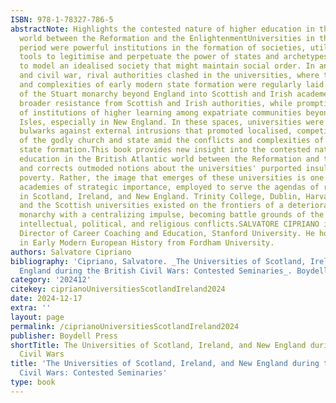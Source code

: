 ```yaml
---
ISBN: 978-1-78327-786-5
abstractNote: Highlights the contested nature of higher education in the British Atlantic
  world between the Reformation and the EnlightenmentUniversities in the early modern
  period were powerful institutions in the formation of societies, utilised as both
  tools to legitimise and perpetuate the power of states and archetypes upon which
  to model an idealised society that might maintain social order. In an era of upheaval
  and civil war, rival authorities clashed in the universities, where the conflicts
  and complexities of early modern state formation were regularly laid bare.The encroachment
  of the Stuart monarchy beyond England into Scottish and Irish academe stimulated
  broader resistance from Scottish and Irish authorities, while prompting the founding
  of institutions of higher learning among expatriate communities beyond the British
  Isles, especially in New England. In these spaces, universities were viewed as institutional
  bulwarks against external intrusions that promoted localised, competing visions
  of the godly church and state amid the conflicts and complexities of early modern
  state formation.This book provides new insight into the contested nature of higher
  education in the British Atlantic world between the Reformation and the Enlightenment
  and corrects outmoded notions about the universities' purported insularity and intellectual
  poverty. Rather, the image that emerges of these universities is one of genuine
  academies of strategic importance, employed to serve the agendas of ruling powers
  in Scotland, Ireland, and New England. Trinity College, Dublin, Harvard College,
  and the Scottish universities existed on the frontiers of a deteriorating composite
  monarchy with a centralizing impulse, becoming battle grounds of the mid-seventeenth-century's
  intellectual, political, and religious conflicts.SALVATORE CIPRIANO is Associate
  Director of Career Coaching and Education, Stanford University. He holds a Ph.D.
  in Early Modern European History from Fordham University.
authors: Salvatore Cipriano
bibliography: 'Cipriano, Salvatore. _The Universities of Scotland, Ireland, and New
  England during the British Civil Wars: Contested Seminaries_. Boydell Press, 2024.'
category: '202412'
citekey: ciprianoUniversitiesScotlandIreland2024
date: 2024-12-17
extra: ''
layout: page
permalink: /ciprianoUniversitiesScotlandIreland2024
publisher: Boydell Press
shortTitle: The Universities of Scotland, Ireland, and New England during the British
  Civil Wars
title: 'The Universities of Scotland, Ireland, and New England during the British
  Civil Wars: Contested Seminaries'
type: book
---
```

